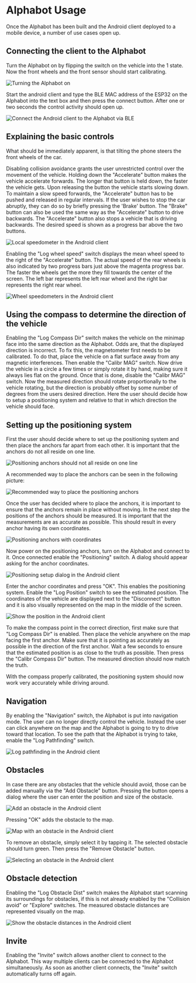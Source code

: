 # Alphabot Usage

Once the Alphabot has been built and the Android client deployed to a mobile device, a number of use cases open up.

## Connecting the client to the Alphabot

Turn the Alphabot on by flipping the switch on the vehicle into the 1 state. Now the front wheels and the front sensor should start calibrating.

![Turning the Alphabot on](images/alphabot_turn_on.png)

Start the android client and type the BLE MAC address of the ESP32 on the Alphabot into the text box and then press the connect button. After one or two seconds the control activity should open up.

![Connect the Android client to the Alphabot via BLE](images/android_connect_via_ble.png)

## Explaining the basic controls

What should be immediately apparent, is that tilting the phone steers the front wheels of the car.

Disabling collision avoidance grants the user unrestricted control over the movement of the vehicle. Holding down the "Accelerate" button makes the vehicle accelerate forwards. The longer that button is held down, the faster the vehicle gets. Upon releasing the button the vehicle starts slowing down. To maintain a slow speed forwards, the "Accelerate" button has to be pushed and released in regular intervals. If the user wishes to stop the car abruptly, they can do so by briefly pressing the 'Brake' button. The "Brake" button can also be used the same way as the "Accelerate" button to drive backwards. The "Accelerate" button also stops a vehicle that is driving backwards. The desired speed is shown as a progress bar above the two buttons.

![Local speedometer in the Android client](images/android_local_speedometer.png)

Enabling the "Log wheel speed" switch displays the mean wheel speed to the right of the "Accelerate" button. The actual speed of the rear wheels is also indicated by two progress bars just above the magenta progress bar. The faster the wheels get the more they fill towards the center of the screen. The left bar represents the left rear wheel and the right bar represents the right rear wheel.

![Wheel speedometers in the Android client](images/android_wheel_speedometers.png)

## Using the compass to determine the direction of the vehicle

Enabling the "Log Compass Dir" switch makes the vehicle on the minimap face into the same direction as the Alphabot. Odds are, that the displayed direction is incorrect. To fix this, the magnetometer first needs to be calibrated. To do that, place the vehicle on a flat surface away from any magnetic interferences. Then enable the "Calibr MAG" switch. Now drive the vehicle in a circle a few times or simply rotate it by hand, making sure it always lies flat on the ground. Once that is done, disable the "Calibr MAG" switch. Now the measured direction should rotate proportionally to the vehicle rotating, but the direction is probably offset by some number of degrees from the users desired direction. Here the user should decide how to setup a positioning system and relative to that in which direction the vehicle should face.

## Setting up the positioning system

First the user should decide where to set up the positioning system and then place the anchors far apart from each other. It is important that the anchors do not all reside on one line.

![Positioning anchors should not all reside on one line](images/positioning_anchors_bad_placement.png)

 A recommended way to place the anchors can be seen in the following picture:

![Recommended way to place the positioning anchors](images/positioning_anchors_good_placement.png)

Once the user has decided where to place the anchors, it is important to ensure that the anchors remain in place without moving. In the next step the positions of the anchors should be measured. It is important that the measurements are as accurate as possible. This should result in every anchor having its own coordinates.

![Positioning anchors with coordinates](images/positioning_anchors_coordinates.png)

Now power on the positioning anchors, turn on the Alphabot and connect to it. Once connected enable the "Positioning" switch. A dialog should appear asking for the anchor coordinates.

![Positioning setup dialog in the Android client](images/android_positioning_setup_dialog.png)

Enter the anchor coordinates and press "OK". This enables the positioning system. Enable the "Log Position" switch to see the estimated position. The coordinates of the vehicle are displayed next to the "Disconnect" button and it is also visually represented on the map in the middle of the screen.

![Show the position in the Android client](images/android_log_position.png)

To make the compass point in the correct direction, first make sure that "Log Compass Dir" is enabled. Then place the vehicle anywhere on the map facing the first anchor. Make sure that it is pointing as accurately as possible in the direction of the first anchor. Wait a few seconds to ensure that the estimated position is as close to the truth as possible. Then press the "Calibr Compass Dir" button. The measured direction should now match the truth.

With the compass properly calibrated, the positioning system should now work very accurately while driving around.

## Navigation

By enabling the "Navigation" switch, the Alphabot is put into navigation mode. The user can no longer directly control the vehicle. Instead the user can click anywhere on the map and the Alphabot is going to try to drive toward that location. To see the path that the Alphabot is trying to take, enable the "Log Pathfinding" switch.

![Log pathfinding in the Android client](images/android_log_pathfinding.png)

## Obstacles

In case there are any obstacles that the vehicle should avoid, those can be added manually via the "Add Obstacle" button. Pressing the button opens a dialog where the user can enter the position and size of the obstacle.

![Add an obstacle in the Android client](images/android_add_obstacle.png)

Pressing "OK" adds the obstacle to the map.

![Map with an obstacle in the Android client](images/android_map_with_obstacle.png)

To remove an obstacle, simply select it by tapping it. The selected obstacle should turn green. Then press the "Remove Obstacle" button.

![Selecting an obstacle in the Android client](images/android_select_obstacle.png)

## Obstacle detection

Enabling the "Log Obstacle Dist" switch makes the Alphabot start scanning its surroundings for obstacles, if this is not already enabled by the "Collision avoid" or "Explore" switches. The measured obstacle distances are represented visually on the map.

![Show the obstacle distances in the Android client](images/android_log_obstacle_dist.png)

## Invite

Enabling the "Invite" switch allows another client to connect to the Alphabot. This way multiple clients can be connected to the Alphabot simultaneously. As soon as another client connects, the "Invite" switch automatically turns off again.
